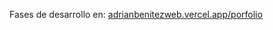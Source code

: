 Fases de desarrollo en: [adrianbenitezweb.vercel.app/porfolio](https://adrianbenitezweb.vercel.app/porfolio.html) 

